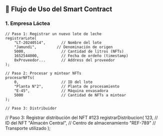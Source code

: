## 🔄 Flujo de Uso del Smart Contract

### 1. **Empresa Láctea**  
```solidity
// Paso 1: Registrar un nuevo lote de leche
registrarLote(
    "LT-20240514",       // Nombre del lote
    "Jamundi",         // Denominación de origen
    5000,                // Cantidad de litros (NFTs)
    1652544000,          // Fecha de ordeño (timestamp)
    0xProveedor...       // Address del proveedor
);

// Paso 2: Procesar y mintear NFTs
procesarNFTs(
    0,                   // ID del lote
    "Planta N°2",        // Planta de procesamiento
    "E-45",              // Máquina envasadora
    5000                 // Cantidad de NFTs a mintear
);

// Paso 3: Distribuidor
```
// Paso 3: Registrar distribución del NFT #123
registrarDistribucion(
    123,                 // ID del NFT
    "Almacén Central",   // Centro de almacenamiento
    "REF-789"            // Transporte utilizado
);
```
